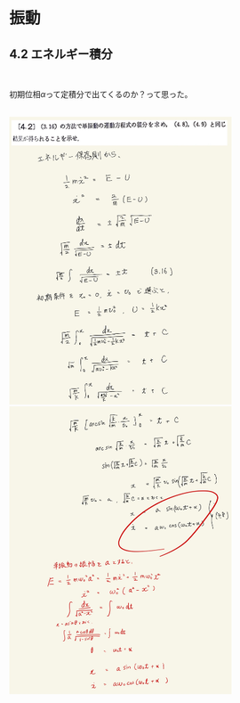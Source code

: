 <script type="text/javascript" async src="https://cdnjs.cloudflare.com/ajax/libs/mathjax/2.7.7/MathJax.js?config=TeX-MML-AM_CHTML">
</script>

<script type="text/x-mathjax-config">
 MathJax.Hub.Config({
 tex2jax: {
 inlineMath: [['$', '$'] ],
 displayMath: [ ['$$','$$'], ["\\[","\\]"] ]
 }
 });
</script>

# 振動
## 4.2 エネルギー積分

<br>

初期位相$\alpha$って定積分で出てくるのか？って思った。

<br>

<img width="400" alt="rikigaku-78" src="./images/rikigaku-78.jpg">
<img width="400" alt="rikigaku-79" src="./images/rikigaku-79.jpg">